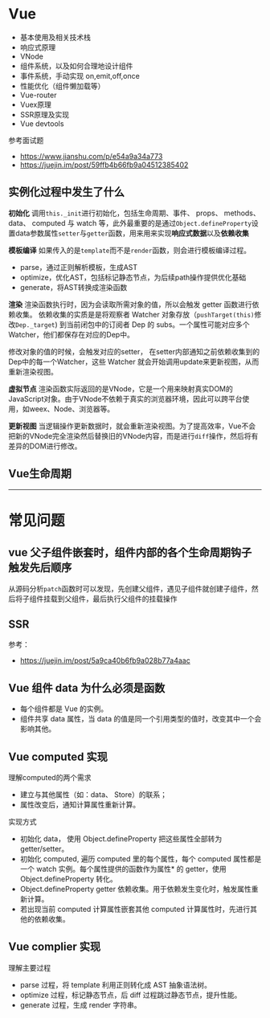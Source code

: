 Vue
=== 
* 基本使用及相关技术栈
* 响应式原理
* VNode
* 组件系统，以及如何合理地设计组件
* 事件系统，手动实现 on,emit,off,once
* 性能优化（组件懒加载等）
* Vue-router
* Vuex原理
* SSR原理及实现
* Vue devtools

参考面试题
* https://www.jianshu.com/p/e54a9a34a773
* https://juejin.im/post/59ffb4b66fb9a04512385402

## 实例化过程中发生了什么

**初始化**
调用`this._init`进行初始化，包括生命周期、事件、 props、 methods、 data、 computed 与 watch 等，此外最重要的是通过`Object.defineProperty`设置data参数属性`setter`与`getter`函数，用来用来实现**响应式数据**以及**依赖收集**

**模板编译**
如果传入的是`template`而不是`render`函数，则会进行模板编译过程。
* parse，通过正则解析模板，生成AST
* optimize，优化AST，包括标记静态节点，为后续path操作提供优化基础
* generate，将AST转换成渲染函数

**渲染**
渲染函数执行时，因为会读取所需对象的值，所以会触发 getter 函数进行依赖收集。
依赖收集的实质是是将观察者 Watcher 对象存放（`pushTarget(this)`修改`Dep._target`) 到当前闭包中的订阅者 Dep 的 subs。一个属性可能对应多个Watcher，他们都保存在对应的Dep中。

修改对象的值的时候，会触发对应的setter， 在setter内部通知之前依赖收集到的Dep中的每一个Watcher，这些 Watcher 就会开始调用update来更新视图，从而重新渲染视图。

**虚拟节点**
渲染函数实际返回的是VNode，它是一个用来映射真实DOM的JavaScript对象。由于VNode不依赖于真实的浏览器环境，因此可以跨平台使用，如weex、Node、浏览器等。

**更新视图**
当逻辑操作更新数据时，就会重新渲染视图。为了提高效率，Vue不会把新的VNode完全渲染然后替换旧的VNode内容，而是进行`diff`操作，然后将有差异的DOM进行修改。

## Vue生命周期

-------
常见问题
===

## vue 父子组件嵌套时，组件内部的各个生命周期钩子触发先后顺序
从源码分析`patch`函数时可以发现，先创建父组件，遇见子组件就创建子组件，然后将子组件挂载到父组件，最后执行父组件的挂载操作

## SSR
参考：
* https://juejin.im/post/5a9ca40b6fb9a028b77a4aac

## Vue 组件 data 为什么必须是函数
* 每个组件都是 Vue 的实例。
* 组件共享 data 属性，当 data 的值是同一个引用类型的值时，改变其中一个会影响其他。

## Vue computed 实现
理解computed的两个需求
* 建立与其他属性（如：data、 Store）的联系；
* 属性改变后，通知计算属性重新计算。

实现方式
* 初始化 data， 使用 Object.defineProperty 把这些属性全部转为 getter/setter。
* 初始化 computed, 遍历 computed 里的每个属性，每个 computed 属性都是一个 watch 实例。每个属性提供的函数作为属性* 的 getter，使用 Object.defineProperty 转化。
* Object.defineProperty getter 依赖收集。用于依赖发生变化时，触发属性重新计算。
* 若出现当前 computed 计算属性嵌套其他 computed 计算属性时，先进行其他的依赖收集。

## Vue complier 实现
理解主要过程
* parse 过程，将 template 利用正则转化成 AST 抽象语法树。
* optimize 过程，标记静态节点，后 diff 过程跳过静态节点，提升性能。
* generate 过程，生成 render 字符串。
